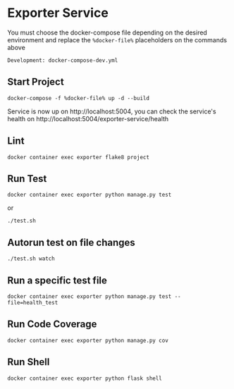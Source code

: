 # Exporter Service
You must choose the docker-compose file depending on the desired environment and replace the `%docker-file%` placeholders on the commands above
```
Development: docker-compose-dev.yml
```

## Start Project
```
docker-compose -f %docker-file% up -d --build
```
Service is now up on http://localhost:5004, you can check the service's health on http://localhost:5004/exporter-service/health

## Lint
```
docker container exec exporter flake8 project
```

## Run Test
```
docker container exec exporter python manage.py test
```
or
```
./test.sh
```

## Autorun test on file changes
```
./test.sh watch
```

## Run a specific test file
```
docker container exec exporter python manage.py test --file=health_test
```

## Run Code Coverage
```
docker container exec exporter python manage.py cov
```

## Run Shell
```
docker container exec exporter python flask shell
```
